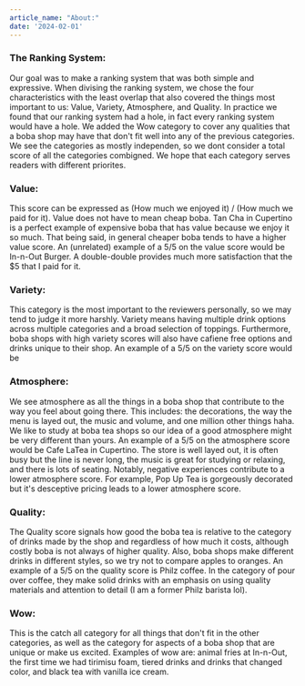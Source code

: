 ```yaml
---
article_name: "About:"
date: '2024-02-01'
---
```

<script lang="ts">
    // why does uncommenting this line impact the styles on other pages like /blog
    import "$lib/style_sheets/blog_post_styles.css"
</script>

### The Ranking System:
Our goal was to make a ranking system that was both simple and expressive. When divising the ranking system, we chose the four characteristics with the least overlap that also covered the things most important to us: Value, Variety, Atmosphere, and Quality. In practice we found that our ranking system had a hole, in fact every ranking system would have a hole. We added the Wow category to cover any qualities that a boba shop may have that don't fit well into any of the previous categories. We see the categories as mostly independen, so we dont consider a total score of all the categories combigned. We hope that each category serves readers with different priorites. 

### Value:
This score can be expressed as (How much we enjoyed it) / (How much we paid for it). Value does not have to mean cheap boba. Tan Cha in Cupertino is a perfect example of expensive boba that has value because we enjoy it so much. That being said, in general cheaper boba tends to have a higher value score. An (unrelated) example of a 5/5 on the value score would be In-n-Out Burger. A double-double provides much more satisfaction that the $5 that I paid for it.

### Variety:
This category is the most important to the reviewers personally, so we may tend to judge it more harshly. Variety means having multiple drink options across multiple categories and a broad selection of toppings. Furthermore, boba shops with high variety scores will also have cafiene free options and drinks unique to their shop. An example of a 5/5 on the variety score would be 

### Atmosphere:
We see atmosphere as all the things in a boba shop that contribute to the way you feel about going there. This includes: the decorations, the way the menu is layed out, the music and volume, and one million other things haha. We like to study at boba tea shops so our idea of a good atmosphere might be very different than yours. An example of a 5/5 on the atmosphere score would be Cafe LaTea in Cupertino. The store is well layed out, it is often busy but the line is never long, the music is great for studying or relaxing, and there is lots of seating. Notably, negative experiences contribute to a lower atmosphere score. For example, Pop Up Tea is gorgeously decorated but it's desceptive pricing leads to a lower atmosphere score.

### Quality:
The Quality score signals how good the boba tea is relative to the category of drinks made by the shop and regardless of how much it costs, although costly boba is not always of higher quality. Also, boba shops make different drinks in different styles, so we try not to compare apples to oranges. An example of a 5/5 on the quality score is Philz coffee. In the category of pour over coffee, they make solid drinks with an emphasis on using quality materials and attention to detail (I am a former Philz barista lol). 

### Wow:
This is the catch all category for all things that don't fit in the other categories, as well as the category for aspects of a boba shop that are unique or make us excited. Examples of wow are: animal fries at In-n-Out, the first time we had tirimisu foam, tiered drinks and drinks that changed color, and black tea with vanilla ice cream. 